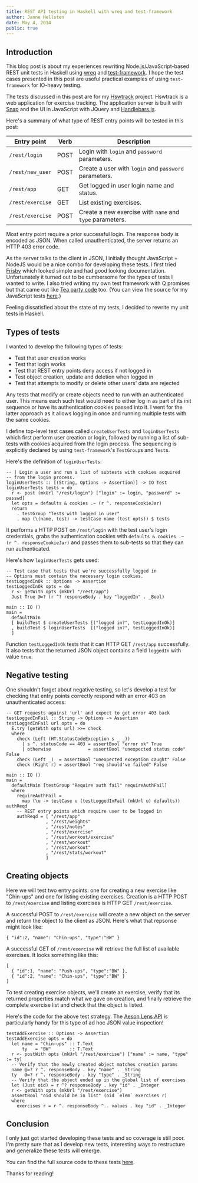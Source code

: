 ```yaml
---
title: REST API testing in Haskell with wreq and test-framework
author: Janne Hellsten
date: May 4, 2014
public: true
---
```


## Introduction

This blog post is about my experiences rewriting
Node.js/JavaScript-based REST unit tests in Haskell using [wreq] and
[test-framework].  I hope the test cases presented in this post are
useful practical examples of using `test-framework` for IO-heavy
testing.

The tests discussed in this post are for my [Hswtrack][hswtrack]
project.  Hswtrack is a web application for exercise tracking.  The
application server is built with [Snap][snap] and the UI in JavaScript
with JQuery and [Handlebars.js][handlebarsjs].

Here's a summary of what type of REST entry points will be tested in
this post:

| Entry point      | Verb | Description                                               |
| -----------      | ---- | -----------                                               |
| `/rest/login`    | POST | Login with `login` and `password` parameters.             |
| `/rest/new_user` | POST | Create a user with `login` and `password` parameters.     |
| `/rest/app`      | GET  | Get logged in user login name and status.                 |
| `/rest/exercise` | GET  | List existing exercises.                                  |
| `/rest/exercise` | POST | Create a new exercise  with `name` and `type` parameters. |

Most entry point require a prior successful login.  The response body
is encoded as JSON.  When called unauthenticated, the server returns
an HTTP 403 error code.

As the server talks to the client in JSON, I initially thought
JavaScript + NodeJS would be a nice combo for developing these tests.
I first tried [Frisby](http://frisbyjs.com/) which looked simple and
had good looking documentation.  Unfortunately it turned out to be
cumbersome for the types of tests I wanted to write.  I also tried
writing my own test framework with Q promises but that came out like
[Tea party code][teapartycode] too. (You can view the source for my
JavaScript tests [here][jstestexample].)

Feeling dissatisfied about the state of my tests, I decided to rewrite
my unit tests in Haskell.

## Types of tests

I wanted to develop the following types of tests:

  * Test that user creation works
  * Test that login works
  * Test that REST entry points deny access if not logged in
  * Test object creation, update and deletion when logged in
  * Test that attempts to modify or delete other users' data are rejected

Any tests that modify or create objects need to run with an
authenticated user.  This means each such test would need to either
log in as part of its init sequence or have its authentication cookies
passed into it.  I went for the latter approach as it allows logging
in once and running multiple tests with the same cookies.

I define top-level test cases called `createUserTests` and
`loginUserTests` which first perform user creation or login, followed
by running a list of sub-tests with cookies acquired from the login
process.  The sequencing is explicitly declared by using
`test-framework`'s `TestGroup`s and `Test`s.

Here's the definition of `loginUserTests`:

```{.haskell}
-- | Login a user and run a list of subtests with cookies acquired
-- from the login process.
loginUserTests :: [(String, Options -> Assertion)] -> IO Test
loginUserTests tests = do
  r <- post (mkUrl "/rest/login") ["login" := login, "password" := passwd]
  let opts = defaults & cookies .~ (r ^. responseCookieJar)
  return
    . testGroup "Tests with logged in user"
    . map (\(name, test) -> testCase name (test opts)) $ tests

```

It performs a HTTP POST on `/rest/login` with the test user's login
credentials, grabs the authentication cookies with `defaults & cookies
.~ (r ^. responseCookieJar)` and passes them to sub-tests so that they
can run authenticated.

Here's how `loginUserTests` gets used:

```{.haskell}
-- Test case that tests that we're successfully logged in
-- Options must contain the necessary login cookies.
testLoggedInOk :: Options -> Assertion
testLoggedInOk opts = do
  r <- getWith opts (mkUrl "/rest/app")
  Just True @=? (r ^? responseBody . key "loggedIn" . _Bool)

main :: IO ()
main =
  defaultMain
  [ buildTest $ createUserTests [("logged in?", testLoggedInOk)]
  , buildTest $ loginUserTests  [("logged in?", testLoggedInOk)]
  ]
```

Function `testLoggedInOk` tests that it can HTTP GET `/rest/app`
successfully.  It also tests that the returned JSON object contains a
field `loggedIn` with value `true`.

## Negative testing

One shouldn't forget about negative testing, so let's develop a test
for checking that entry points correctly respond with an error 403 on
unauthenticated access:

```{.haskell}
-- GET requests against 'url' and expect to get error 403 back
testLoggedInFail :: String -> Options -> Assertion
testLoggedInFail url opts = do
  E.try (getWith opts url) >>= check
  where
    check (Left (HT.StatusCodeException s _ _))
      | s ^. statusCode == 403 = assertBool "error ok" True
      | otherwise              = assertBool "unexpected status code" False
    check (Left _)  = assertBool "unexpected exception caught" False
    check (Right r) = assertBool "req should've failed" False

main :: IO ()
main =
  defaultMain [testGroup "Require auth fail" requireAuthFail]
  where
    requireAuthFail =
      map (\u -> testCase u (testLoggedInFail (mkUrl u) defaults)) authReqd
    -- REST entry points which require user to be logged in
    authReqd = [ "/rest/app"
               , "/rest/weights"
               , "/rest/notes"
               , "/rest/exercise"
               , "/rest/workout/exercise"
               , "/rest/workout"
               , "/rest/workout"
               , "/rest/stats/workout"
               ]
```

## Creating objects

Here we will test two entry points: one for creating a new exercise
like "Chin-ups" and one for listing existing exercises.  Creation is a
HTTP POST to `/rest/exercise` and listing exercises is HTTP GET
`/rest/exercise`.

A successful POST to `/rest/exercise` will create a new object on the
server and return the object to the client as JSON.  Here's what that
repsonse might look like:


```
{ "id":2, "name": "Chin-ups", "type":"BW" }
```

A successful GET of `/rest/exercise` will retrieve the full list of
available exercises.  It looks something like this:

```
[
  { "id":1, "name": "Push-ups", "type":"BW" },
  { "id":2, "name": "Chin-ups", "type":"BW" }
]
```

To test creating exercise objects, we'll create an exercise, verify
that its returned properties match what we gave on creation, and
finally retrieve the complete exercise list and check that the object
is listed.

Here's the code for the above test strategy.  The [Aeson Lens
API][aeson-lens] is particularly handy for this type of ad hoc JSON
value inspection!


```{.haskell}
testAddExercise :: Options -> Assertion
testAddExercise opts = do
  let name = "Chin-ups" :: T.Text
      ty   = "BW"       :: T.Text
  r <- postWith opts (mkUrl "/rest/exercise") ["name" := name, "type" := ty]
  -- Verify that the newly created object matches creation params
  name @=? r ^. responseBody . key "name" . _String
  ty   @=? r ^. responseBody . key "type" . _String
  -- Verify that the object ended up in the global list of exercises
  let (Just oid) = r ^? responseBody . key "id" . _Integer
  r <- getWith opts (mkUrl "/rest/exercise")
  assertBool "oid should be in list" (oid `elem` exercises r)
  where
    exercises r = r ^. responseBody ^.. values . key "id" . _Integer
```

## Conclusion

I only just got started developing these tests and so coverage is
still poor.  I'm pretty sure that as I develop new tests, interesting
ways to restructure and generalize these tests will emerge.

You can find the full source code to these tests [here][testsrc].

Thanks for reading!

 [snap]: http://snapframework.com/
 [hswtrack]: https://github.com/nurpax/hswtrack
 [handlebarsjs]: http://handlebarsjs.com/
 [jstestexample]: https://github.com/nurpax/hswtrack/blob/0e820183ce28a6e62056c0dda7c99d5109ad3e68/test/rest/tests/workout.js
 [teapartycode]: https://twitter.com/SlexAxton/status/455568049181958144
 [wreq]: http://hackage.haskell.org/package/wreq
 [test-framework]: https://batterseapower.github.io/test-framework/
 [testsrc]: https://github.com/nurpax/hswtrack/blob/blog-may-version/test/Test.hs
 [aeson-lens]: http://hackage.haskell.org/package/lens/docs/Data-Aeson-Lens.html
